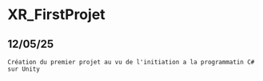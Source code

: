 # XR_FirstProjet

##  12/05/25
    Création du premier projet au vu de l'initiation a la programmatin C# sur Unity